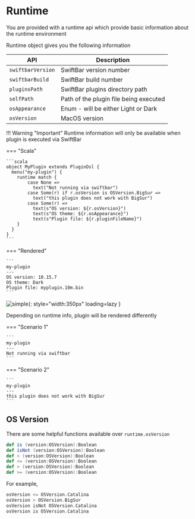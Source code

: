 # Runtime

You are provided with a runtime api which provide basic information about the runtime environment

Runtime object gives you the following information

| API             | Description                            |
|-----------------|----------------------------------------|
| `swiftbarVersion` | SwiftBar version number                |
| `swiftbarBuild`   | SwiftBar build number                  |
| `pluginsPath`     | SwiftBar plugins directory path        |
| `selfPath`        | Path of the plugin file being executed |
| `osAppearance`    | Enum - will be either Light or Dark    |
| `osVersion`       | MacOS version                          |

!!! Warning "Important"
    Runtime information will only be available when plugin is executed via SwiftBar

=== "Scala"

    ```scala
    object MyPlugin extends PluginDsl {
      menu("my-plugin") {
        runtime match {
            case None => 
              text("Not running via swiftbar")
            case Some(r) if r.osVersion is OSVersion.BigSur =>
              text("this plugin does not work with BigSur")
            case Some(r) => 
              text(s"OS version: ${r.osVersion}")
              text(s"OS theme: ${r.osAppearance}")
              text(s"Plugin file: ${r.pluginFileName}")
        }
      }
    }
    ```

=== "Rendered"

    ```
    my-plugin
    ---
    OS version: 10.15.7
    OS theme: Dark
    Plugin file: myplugin.10m.bin
    ```

![simple](/images/runtime/rendered.png){: style="width:350px" loading=lazy }    

Depending on runtime info, plugin will be rendered differently

=== "Scenario 1"

    ```
    my-plugin
    ---
    Not running via swiftbar
    ```

=== "Scenario 2"

    ```
    my-plugin
    ---
    this plugin does not work with BigSur
    ```

## OS Version

There are some helpful functions available over `runtime.osVersion`

```scala
def is (version:OSVersion):Boolean
def isNot (version:OSVersion):Boolean
def < (version:OSVersion):Boolean
def <= (version:OSVersion):Boolean
def > (version:OSVersion):Boolean
def >= (version:OSVersion):Boolean
```

For example,

```scala
osVersion <= OSVersion.Catalina
osVersion > OSVersion.BigSur
osVersion isNot OSVersion.Catalina
osVersion is OSVersion.Catalina
```
